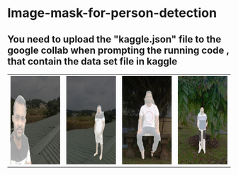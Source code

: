 # Image-mask-for-person-detection

## You need to upload the "kaggle.json" file to the google collab when prompting the running code , that contain the data set file in kaggle

<table width="50%">
  <tr>
    <td>
      <img SRC="https://github.com/HansamalDharmananda/Image-mask-for-person-detection/blob/main/Images/IMG_6390.JPG" width="250" height="200">
    </td>
    <td>
      <img SRC="https://github.com/HansamalDharmananda/Image-mask-for-person-detection/blob/main/Images/IMG_6416.JPG" width="250" height="200">
    </td>
    <td>
      <img SRC="https://github.com/HansamalDharmananda/Image-mask-for-person-detection/blob/main/Images/IMG_6752.JPG" width="250" height="200">
    </td>
    <td>
      <img SRC="https://github.com/HansamalDharmananda/Image-mask-for-person-detection/blob/main/Images/IMG_8213.JPG" width="250" height="200">
    </td>
  </tr>
</table>




